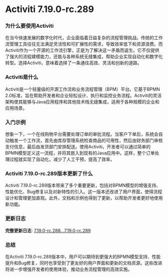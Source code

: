# Activiti 7.19.0-rc.289
### 为什么要使用Activiti

在当今快速发展的数字化时代，企业面临着日益复杂的流程管理挑战。传统的工作流管理工具往往无法满足灵活性和可扩展性的需求，导致效率低下和资源浪费。而Activiti作为一个开源的工作流引擎，正是为了解决这一矛盾而诞生。它不仅提供了强大的流程建模能力，还能与各种系统无缝集成，帮助企业实现自动化和数字化转型。选择Activiti，意味着选择了一条通往高效、灵活和创新的道路。

### Activiti是什么

Activiti是一个轻量级的开源工作流和业务流程管理（BPM）平台。它基于BPMN 2.0标准，旨在帮助开发者和企业轻松设计、执行和监控业务流程。Activiti的灵活架构使其能够与Java应用程序和其他技术栈无缝集成，适用于各种规模的企业和应用场景。

### 入门示例

想象一下，一个在线购物平台需要处理订单的审批流程。当客户下单后，系统会自动触发一个工作流，首先由库存管理系统检查商品的可用性，然后由财务部门审核支付信息，最后由发货部门安排配送。使用Activiti，开发者可以通过简单的BPMN模型定义这一流程，并将其嵌入到现有的Java应用中。这样，整个订单处理过程就实现了自动化，减少了人工干预，提高了效率。

### Activiti 7.19.0-rc.289版本更新了什么

Activiti 7.19.0-rc.289版本带来了多个重要更新，包括对BPMN模型的增强支持、性能优化、Bug修复以及对新特性的引入。这一版本还改进了用户界面，使得流程设计和管理更加直观。此外，文档和示例也得到了更新，以帮助开发者更好地使用新功能。

### 更新日志

**完整更新日志**: [7.19.0-rc.288...7.19.0-rc.289](https://github.com/Activiti/Activiti/compare/7.19.0-rc.288...7.19.0-rc.289)

### 总结

在Activiti 7.19.0-rc.289版本中，用户可以期待到更强大的BPMN模型支持、性能提升和Bug修复，同时也享受到了更友好的用户界面和更新的文档资源。这些改进将进一步增强开发者的使用体验，推动业务流程管理的高效实施。